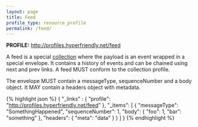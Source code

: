 ```yaml
---
layout: page
title: Feed
profile_type: resource_profile
permalink: /feed/
---
```


**PROFILE:** http://profiles.hyperfriendly.net/feed

A feed is a special [collection](https://github.com/hyperfriendly/spec/wiki/Resource-profile:-Collection) where the payload is an event wrapped in a special envelope. It contains a history of events and can be chained using next and prev links. A feed MUST conform to the collection profile.

The envelope MUST contain a messageType, sequenceNumber and a body object. It MAY contain a headers object with metadata.

{% highlight json %}
{
  "_links" : {
    "profile": "http://profiles.hyperfriendly.net/feed"
  },
  "_items": [
  {
    "messageType": "SomethingHappened",
    "sequenceNumber": 1,
    "body": {
      "foo": 1,
      "bar": "something"
    },
    "headers": {
      "meta": "data"
    }
  }
  ]
}
{% endhighlight %}